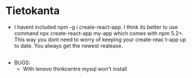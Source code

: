 # Tietokanta



- I havent included npm -g i create-react-app. I think its better to use command npx create-react-app my-app which comes with npm 5.2+. This way you dont need to worry of keeping your create-reac  t-app up to date. You always get the newest realease.

##
- BUGS:
  - With lenovo thinkcentre mysql won't install
